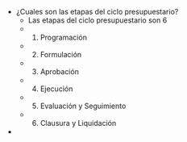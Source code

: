 - ¿Cuales son las etapas del ciclo presupuestario?
	- Las etapas del ciclo presupuestario son 6
	- 1. Programación
	- 2. Formulación
	- 3. Aprobación
	- 4. Ejecución
	- 5. Evaluación y Seguimiento
	- 6. Clausura y Liquidación
-